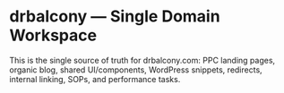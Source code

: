 # drbalcony — Single Domain Workspace
This is the single source of truth for drbalcony.com: PPC landing pages, organic blog, shared UI/components, WordPress snippets, redirects, internal linking, SOPs, and performance tasks.

